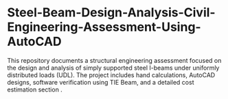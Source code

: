 # Steel-Beam-Design-Analysis-Civil-Engineering-Assessment-Using-AutoCAD
This repository documents a structural engineering assessment focused on the design and analysis of simply supported steel I-beams under uniformly distributed loads (UDL). The project includes hand calculations, AutoCAD designs, software verification using TIE Beam, and a detailed cost estimation section .
